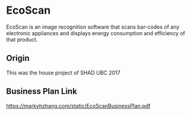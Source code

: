 # EcoScan

EcoScan is an image recognition software that scans bar-codes of any electronic appliances and displays energy consumption and efficiency of that product.

## Origin

This was the house project of SHAD UBC 2017

## Business Plan Link
https://markyhzhang.com/static/EcoScanBusinessPlan.pdf
